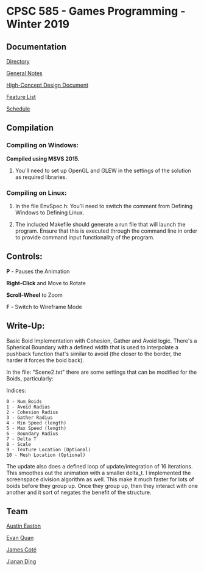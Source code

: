 # CPSC 585 - Games Programming - Winter 2019

## Documentation

[Directory](https://drive.google.com/drive/folders/1bLh6WpMEgnnPTKAaAV5UKnIS_vkfy4ZO)

[General Notes](https://docs.google.com/document/d/1ALfsOyqVOHzWtrsITFJuJigNnoELT_yf2ml7x30rzuU/edit?usp=sharing)

[High-Concept Design Document](https://docs.google.com/document/d/1aplep-cNz6xHb8NYZChN0oXfnQwkUXKJKouJS7nf4Pw/edit?usp=sharing)

[Feature List](https://docs.google.com/document/d/1w7jZ_TSR2iCMgQbV4RhlWDOfbr-e_QE9J5EHTGxNIUQ/edit?usp=sharing)

[Schedule](https://docs.google.com/document/d/1QfO-LkLsXTUplEyc8ZsQTktRVn2b2XgmmaUhAyBSjyQ/edit?usp=sharing)

## Compilation

### Compiling on Windows:

**Compiled using MSVS 2015.**

1. You'll need to set up OpenGL and GLEW in the settings of the solution as
   required libraries.

### Compiling on Linux:

1. In the file EnvSpec.h: You'll need to switch the comment from Defining
   Windows to Defining Linux.

2. The included Makefile should generate a run file that will launch the
   program.  Ensure that this is executed through the command line in order to
   provide command input functionality of the program.

## Controls:

**P** - Pauses the Animation

**Right-Click** and Move to Rotate

**Scroll-Wheel** to Zoom

**F** - Switch to Wireframe Mode

## Write-Up:

Basic Boid Implementation with Cohesion, Gather and Avoid logic. There's
a Spherical Boundary with a defined width that is used to interpolate
a pushback function that's similar to avoid (the closer to the border, the
harder it forces the boid back).

In the file: "Scene2.txt" there are some settings that can be modified for the
Boids, particularly:

Indices:
```
0 - Num_Boids
1 - Avoid Radius
2 - Cohesion Radius
3 - Gather Radius
4 - Min Speed (length)
5 - Max Speed (length)
6 - Boundary Radius
7 - Delta T
8 - Scale
9 - Texture Location (Optional)
10 - Mesh Location (Optional)
```

The update also does a defined loop of update/integration of 16 iterations.
This smoothes out the animation with a smaller delta_t. I implemented the
screenspace division algorithm as well. This make it much faster for lots of
boids before they group up. Once they group up, then they interact with one
another and it sort of negates the benefit of the structure.


## Team

[Austin Easton](https://github.com/austinen)

[Evan Quan](https://github.com/EvanQuan)

[James Coté](https://github.com/jamescote)

[Jianan Ding](https://github.com/jiananding)
